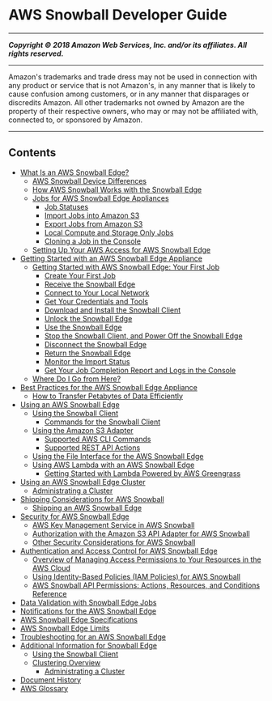 # AWS Snowball Developer Guide

-----
*****Copyright &copy; 2018 Amazon Web Services, Inc. and/or its affiliates. All rights reserved.*****

-----
Amazon's trademarks and trade dress may not be used in 
     connection with any product or service that is not Amazon's, 
     in any manner that is likely to cause confusion among customers, 
     or in any manner that disparages or discredits Amazon. All other 
     trademarks not owned by Amazon are the property of their respective
     owners, who may or may not be affiliated with, connected to, or 
     sponsored by Amazon.

-----
## Contents
+ [What Is an AWS Snowball Edge?](whatisedge.md)
   + [AWS Snowball Device Differences](device-differences.md)
   + [How AWS Snowball Works with the Snowball Edge](how-it-works.md)
   + [Jobs for AWS Snowball Edge Appliances](jobs.md)
      + [Job Statuses](jobstatuses.md)
      + [Import Jobs into Amazon S3](importtype.md)
      + [Export Jobs from Amazon S3](exporttype.md)
      + [Local Compute and Storage Only Jobs](computetype.md)
      + [Cloning a Job in the Console](clonejob.md)
   + [Setting Up Your AWS Access for AWS Snowball Edge](setting-up.md)
+ [Getting Started with an AWS Snowball Edge Appliance](getting-started.md)
   + [Getting Started with AWS Snowball Edge: Your First Job](common-get-start.md)
      + [Create Your First Job](create-job.md)
      + [Receive the Snowball Edge](receive-appliance.md)
      + [Connect to Your Local Network](getting-started-connect.md)
      + [Get Your Credentials and Tools](get-credentials.md)
      + [Download and Install the Snowball Client](download-the-client.md)
      + [Unlock the Snowball Edge](unlockappliance.md)
      + [Use the Snowball Edge](transfer-data.md)
      + [Stop the Snowball Client, and Power Off the Snowball Edge](turnitoff.md)
      + [Disconnect the Snowball Edge](disconnectappliance.md)
      + [Return the Snowball Edge](return-appliance.md)
      + [Monitor the Import Status](monitor-status.md)
      + [Get Your Job Completion Report and Logs in the Console](report.md)
   + [Where Do I Go from Here?](where-to.md)
+ [Best Practices for the AWS Snowball Edge Appliance](BestPractices.md)
   + [How to Transfer Petabytes of Data Efficiently](transfer-petabytes.md)
+ [Using an AWS Snowball Edge](using-appliance.md)
   + [Using the Snowball Client](using-client.md)
      + [Commands for the Snowball Client](using-client-commands.md)
   + [Using the Amazon S3 Adapter](using-adapter.md)
      + [Supported AWS CLI Commands](using-adapter-cli.md)
      + [Supported REST API Actions](using-adapter-supported-api.md)
   + [Using the File Interface for the AWS Snowball Edge](using-fileinterface.md)
   + [Using AWS Lambda with an AWS Snowball Edge](using-lambda.md)
      + [Getting Started with Lambda Powered by AWS Greengrass](function-getting-started.md)
+ [Using an AWS Snowball Edge Cluster](UsingCluster.md)
   + [Administrating a Cluster](administercluster.md)
+ [Shipping Considerations for AWS Snowball](shipping.md)
   + [Shipping an AWS Snowball Edge](mailing-storage.md)
+ [Security for AWS Snowball Edge](security.md)
   + [AWS Key Management Service in AWS Snowball](kms.md)
   + [Authorization with the Amazon S3 API Adapter for AWS Snowball](auth-adapter.md)
   + [Other Security Considerations for AWS Snowball](security-considerations.md)
+ [Authentication and Access Control for AWS Snowball Edge](authentication-and-access-control.md)
   + [Overview of Managing Access Permissions to Your Resources in the AWS Cloud](access-control-overview.md)
   + [Using Identity-Based Policies (IAM Policies) for AWS Snowball](access-control-managing-permissions.md)
   + [AWS Snowball API Permissions: Actions, Resources, and Conditions Reference](snowball-api-permissions-ref.md)
+ [Data Validation with Snowball Edge Jobs](validation.md)
+ [Notifications for the AWS Snowball Edge](notifications.md)
+ [AWS Snowball Edge Specifications](specifications.md)
+ [AWS Snowball Edge Limits](limits.md)
+ [Troubleshooting for an AWS Snowball Edge](troubleshooting.md)
+ [Additional Information for Snowball Edge](appendices.md)
   + [Using the Snowball Client](old-using-client.md)
   + [Clustering Overview](old-clusters.md)
      + [Administrating a Cluster](old-administercluster.md)
+ [Document History](doc-history.md)
+ [AWS Glossary](glossary.md)